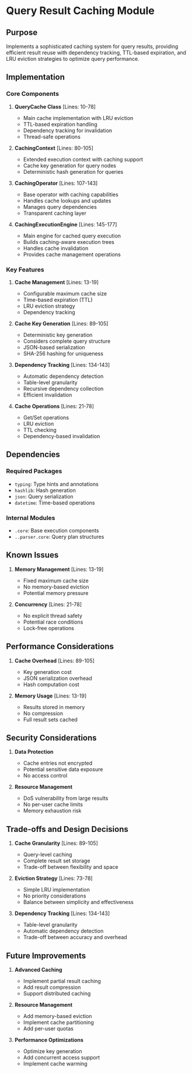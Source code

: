 # Query Result Caching Module

## Purpose

Implements a sophisticated caching system for query results, providing efficient result reuse with dependency tracking, TTL-based expiration, and LRU eviction strategies to optimize query performance.

## Implementation

### Core Components

1. **QueryCache Class** [Lines: 10-78]

   - Main cache implementation with LRU eviction
   - TTL-based expiration handling
   - Dependency tracking for invalidation
   - Thread-safe operations

2. **CachingContext** [Lines: 80-105]

   - Extended execution context with caching support
   - Cache key generation for query nodes
   - Deterministic hash generation for queries

3. **CachingOperator** [Lines: 107-143]

   - Base operator with caching capabilities
   - Handles cache lookups and updates
   - Manages query dependencies
   - Transparent caching layer

4. **CachingExecutionEngine** [Lines: 145-177]
   - Main engine for cached query execution
   - Builds caching-aware execution trees
   - Handles cache invalidation
   - Provides cache management operations

### Key Features

1. **Cache Management** [Lines: 13-19]

   - Configurable maximum cache size
   - Time-based expiration (TTL)
   - LRU eviction strategy
   - Dependency tracking

2. **Cache Key Generation** [Lines: 89-105]

   - Deterministic key generation
   - Considers complete query structure
   - JSON-based serialization
   - SHA-256 hashing for uniqueness

3. **Dependency Tracking** [Lines: 134-143]

   - Automatic dependency detection
   - Table-level granularity
   - Recursive dependency collection
   - Efficient invalidation

4. **Cache Operations** [Lines: 21-78]
   - Get/Set operations
   - LRU eviction
   - TTL checking
   - Dependency-based invalidation

## Dependencies

### Required Packages

- `typing`: Type hints and annotations
- `hashlib`: Hash generation
- `json`: Query serialization
- `datetime`: Time-based operations

### Internal Modules

- `.core`: Base execution components
- `..parser.core`: Query plan structures

## Known Issues

1. **Memory Management** [Lines: 13-19]

   - Fixed maximum cache size
   - No memory-based eviction
   - Potential memory pressure

2. **Concurrency** [Lines: 21-78]
   - No explicit thread safety
   - Potential race conditions
   - Lock-free operations

## Performance Considerations

1. **Cache Overhead** [Lines: 89-105]

   - Key generation cost
   - JSON serialization overhead
   - Hash computation cost

2. **Memory Usage** [Lines: 13-19]
   - Results stored in memory
   - No compression
   - Full result sets cached

## Security Considerations

1. **Data Protection**

   - Cache entries not encrypted
   - Potential sensitive data exposure
   - No access control

2. **Resource Management**
   - DoS vulnerability from large results
   - No per-user cache limits
   - Memory exhaustion risk

## Trade-offs and Design Decisions

1. **Cache Granularity** [Lines: 89-105]

   - Query-level caching
   - Complete result set storage
   - Trade-off between flexibility and space

2. **Eviction Strategy** [Lines: 73-78]

   - Simple LRU implementation
   - No priority considerations
   - Balance between simplicity and effectiveness

3. **Dependency Tracking** [Lines: 134-143]
   - Table-level granularity
   - Automatic dependency detection
   - Trade-off between accuracy and overhead

## Future Improvements

1. **Advanced Caching**

   - Implement partial result caching
   - Add result compression
   - Support distributed caching

2. **Resource Management**

   - Add memory-based eviction
   - Implement cache partitioning
   - Add per-user quotas

3. **Performance Optimizations**
   - Optimize key generation
   - Add concurrent access support
   - Implement cache warming
